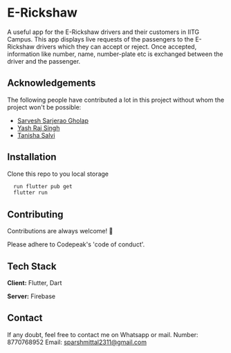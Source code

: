 # E-Rickshaw

A useful app for the E-Rickshaw drivers and their customers in IITG Campus. This app displays live requests of the passengers to the E-Rickshaw drivers which they can accept or reject. Once accepted, information like number, name, number-plate etc is exchanged between the driver and the passenger. 

## Acknowledgements

The following people have contributed a lot in this project without whom the project won't be possible:
<ul>
  <li><a href="https://github.com/sarg19">Sarvesh Sarjerao Gholap</a></li>
  <li><a href="https://github.com/Yash-jar">Yash Raj Singh</a></li>
  <li><a href="https://github.com/tanisha-salvi">Tanisha Salvi</a></li>
</ul>

## Installation

Clone this repo to you local storage

```bash
  run flutter pub get 
  flutter run
```

## Contributing

Contributions are always welcome! :tada:

Please adhere to Codepeak's 'code of conduct'.

## Tech Stack

**Client:** Flutter, Dart

**Server:** Firebase

## Contact

If any doubt, feel free to contact me on Whatsapp or mail.
Number: 8770768952
Email: sparshmittal2311@gmail.com
